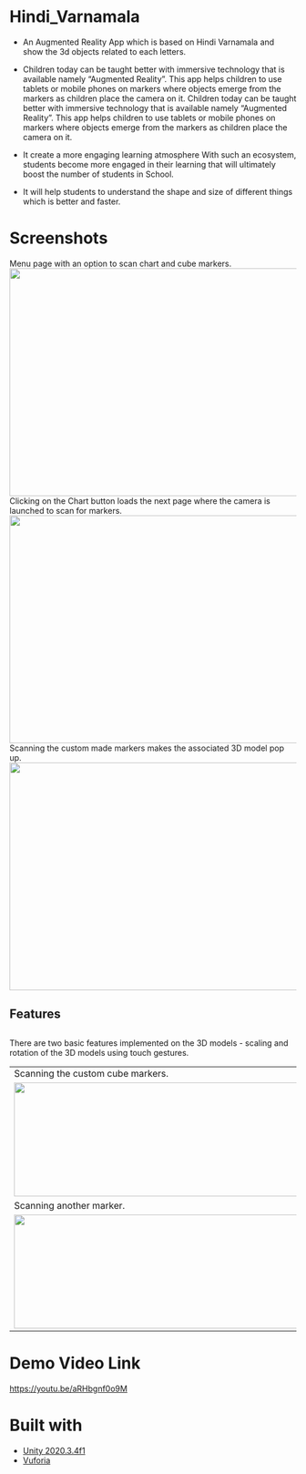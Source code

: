 
# Hindi_Varnamala
- An Augmented Reality App which is based on Hindi Varnamala and show the 3d objects related to each letters.
- 	Children today can be taught better with immersive technology that is available namely “Augmented Reality”. This app helps children to use tablets or mobile phones  on markers where objects emerge from the markers as children place the camera on it. Children today can be taught better with immersive technology that is available namely “Augmented Reality”. This app helps children to use tablets or mobile phones  on markers where objects emerge from the markers as children place the camera on it.


- It create a more engaging learning atmosphere With such an ecosystem, students become more engaged in their learning that will ultimately boost the number of students in School.
- It will help students to understand the shape and size of different things which is better and faster.


# Screenshots
 <figcaption> Menu page with an option to scan chart and cube markers.</figcaption>
<img src="https://user-images.githubusercontent.com/98106477/177988653-b9a174ac-5bbc-42b4-ba00-9bf2cc51ac99.jpg "  width="700" height="400">
 <figcaption> Clicking on the Chart button loads the next page where the camera is launched to scan for markers. </figcaption>
<img src ="https://user-images.githubusercontent.com/98106477/177988675-c372d060-4454-42cb-95e8-cad2e7eaf26f.jpg" width ="700" height="400">
 <figcaption>Scanning the custom made markers makes the associated 3D model pop up. </figcaption>
<img src ="https://user-images.githubusercontent.com/98106477/177989569-b364a307-22f4-4536-aba7-b0964c6dfd6d.jpg" width = "700" height ="400">
<table>
<h2><b> Features </b><h2>
<tr> There are two basic features implemented on the 3D models - scaling and rotation of the 3D models using touch gestures. </tr>
  <tr>
    <td>Scanning the custom cube markers.</td>
     <td> Scaling the 3D model using touch gestures.</td>
     
  </tr>
  <tr>
    <td><img src ="https://user-images.githubusercontent.com/98106477/177988587-59707c7a-7f6a-4757-a591-165cc1eef944.jpg" width =" 500" height= "200"> </td>
    <td><img src ="https://user-images.githubusercontent.com/98106477/177988627-7b246528-97a3-4fb5-bc68-922d87faf873.jpg" width =" 500" height= "200"></td>
   
  </tr>
  <tr>
    <td>Scanning another marker.</td>
     <td> Rotating the 3D model using touch gestures.</td>
     
  </tr>
  <tr>
    <td><img src ="https://user-images.githubusercontent.com/98106477/177989549-4a8f54a0-b8cc-4c11-87bc-963c9bd226f0.jpg" width ="500" height="200" > </td>
   <td><img src ="https://user-images.githubusercontent.com/98106477/177989560-f8192947-0a56-41c4-be1a-c599e889cec3.jpg" width ="500" height="200"></td>
   
  </tr>
 </table>




# Demo Video Link
https://youtu.be/aRHbgnf0o9M





# Built with
- [Unity 2020.3.4f1](https://unity.com/)
- [Vuforia](https://developer.vuforia.com/)
